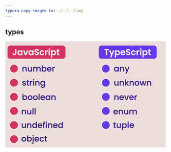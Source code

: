 ```yaml
---
typora-copy-images-to: ./..\..\img
---
```


## types

![image-20230421105542680](../../img/image-20230421105542680.png)